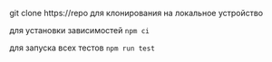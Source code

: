 git clone https://repo для клонирования на локальное устройство 

для установки зависимостей `npm ci`

для запуска всех тестов `npm run test`